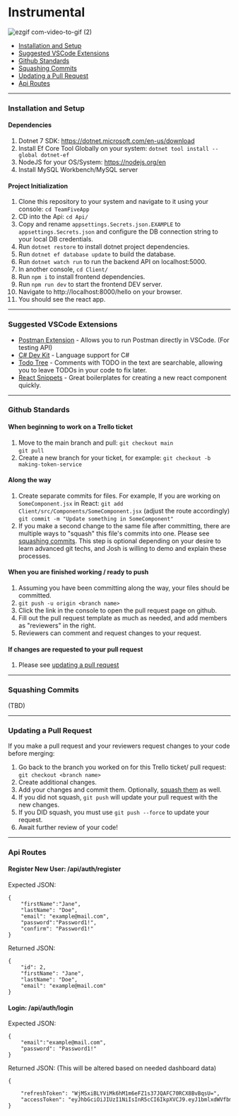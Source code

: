 # Instrumental

![ezgif com-video-to-gif (2)](https://github.com/CodeZero-TeamFive/TeamFiveApp/assets/69173728/5c271db9-91f0-4660-9940-399e561e23b4)

 - [Installation and Setup](#installation-and-setup)  
 - [Suggested VSCode Extensions](#suggested-vscode-extensions)
 - [Github Standards](#github-standards)
 - [Squashing Commits](#squashing-commits)
 - [Updating a Pull Request](#updating-a-pull-request)
 - [Api Routes](#api-routes)
---  
### Installation and Setup  
#### Dependencies  
1. Dotnet 7 SDK: https://dotnet.microsoft.com/en-us/download  
2. Install Ef Core Tool Globally on your system: `dotnet tool install --global dotnet-ef`  
3. NodeJS for your OS/System: https://nodejs.org/en  
4. Install MySQL Workbench/MySQL server
#### Project Initialization  
1. Clone this repository to your system and navigate to it using your console:  `cd TeamFiveApp`
2.  CD into the Api: `cd Api/`  
3. Copy and rename `appsettings.Secrets.json.EXAMPLE` to `appsettings.Secrets.json` and configure the DB connection string to your local DB credentials.    
4. Run `dotnet restore` to install dotnet project dependencies.  
5. Run `dotnet ef database update` to build the database. 
6. Run `dotnet watch run` to run the backend API on localhost:5000.  
7. In another console, `cd Client/`
8. Run `npm i` to install frontend dependencies.
9. Run `npm run dev` to start the frontend DEV server.  
10. Navigate to http://localhost:8000/hello on your browser.  
11. You should see the react app.  
---  
### Suggested VSCode Extensions  
- [Postman Extension](https://marketplace.visualstudio.com/items?itemName=Postman.postman-for-vscode) - Allows you to run Postman directly in VSCode. (For testing API)  
- [C# Dev Kit](https://marketplace.visualstudio.com/items?itemName=ms-dotnettools.csharp) - Language support for C#
- [Todo Tree](https://marketplace.visualstudio.com/items?itemName=Gruntfuggly.todo-tree) - Comments with TODO in the text are searchable, allowing you to leave TODOs in your code to fix later.
- [React Snippets](https://marketplace.visualstudio.com/items?itemName=dsznajder.es7-react-js-snippets) - Great boilerplates for creating a new react component quickly.  
---  
### Github Standards  
#### When beginning to work on a Trello ticket  
1. Move to the main branch and pull: 
`git checkout main`  
`git pull`  
2. Create a new branch for your ticket, for example: `git checkout -b making-token-service`  
#### Along the way
1. Create separate commits for files. For example, If you are working on `SomeComponent.jsx` in React:
`git add Client/src/Components/SomeComponent.jsx` (adjust the route accordingly)
`git commit -m "Update something in SomeComponent"`
2. If you make a second change to the same file after committing, there are multiple ways to "squash" this file's commits into one. Please see [squashing commits](#squashing-commits). This step is optional depending on your desire to learn advanced git techs, and Josh is willing to demo and explain these processes.
#### When you are finished working / ready to push
1. Assuming you have been committing along the way, your files should be committed.  
2. `git push -u origin <branch name>`  
3. Click the link in the console to open the pull request page on github.  
4. Fill out the pull request template as much as needed, and add members as "reviewers" in the right.  
5. Reviewers can comment and request changes to your request.  
#### If changes are requested to your pull request
1. Please see [updating a pull request](#updating-a-pull-request)  
---  
### Squashing Commits  

(TBD)  

---  
### Updating a Pull Request  
If you make a pull request and your reviewers request changes to your code before merging:  
1. Go back to the branch you worked on for this Trello ticket/ pull request:  
`git checkout <branch name>`  
2. Create additional changes.  
3. Add your changes and commit them. Optionally, [squash them](#squashing-commits) as well.  
4. If you did not squash, `git push` will update your pull request with the new changes.  
5. If you DID squash, you must use `git push --force` to update your request.  
6. Await further review of your code!  
---
### Api Routes  
#### Register New User: /api/auth/register  
Expected JSON:   
```
{
	"firstName":"Jane",
	"lastName": "Doe",
	"email": "example@mail.com",
	"password":"Password1!",
	"confirm": "Password1!"
}
```
Returned JSON:  
```
{
    "id": 2,
    "firstName": "Jane",
    "lastName": "Doe",
    "email": "example@mail.com"
}
```
#### Login: /api/auth/login  
Expected JSON:  
```
{
    "email":"example@mail.com",
    "password": "Password1!"
}
```
Returned JSON:  (This will be altered based on needed dashboard data)
```
{

    "refreshToken": "WjMSxiBLYViMk6hM1m6eFZ1s37JQAFC70RCX8BvBqsU=",
    "accessToken": "eyJhbGciOiJIUzI1NiIsInR5cCI6IkpXVCJ9.eyJ1bmlxdWVfbmFtZSI6IjIiLCJuYmYiOjE2OTY0NTk4MjQsImV4cCI6MTY5NjQ2NzAyNCwiaWF0IjoxNjk2NDU5ODI0LCJpc3MiOiJUZWFtRml2ZSIsImF1ZCI6IkxvY2FsSG9zdCJ9.Z16Wl0J4rKR7n0xA8nSFtU_TN163a9UC9J5GEmn4T4E"
}
```

